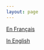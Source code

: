 ```yaml
---
layout: page
---
```

[En Fran&#231;ais](https://bureaudanslesarbres.typeform.com/to/pR4g2I "Bienvenue")

[In English](https://bureaudanslesarbres.typeform.com/to/MVRbOm "Welcome")
